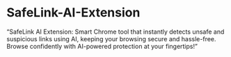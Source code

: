 # SafeLink-AI-Extension
“SafeLink AI Extension: Smart Chrome tool that instantly detects unsafe and suspicious links using AI, keeping your browsing secure and hassle-free. Browse confidently with AI-powered protection at your fingertips!”

